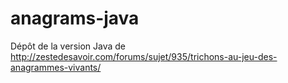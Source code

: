 anagrams-java
=============

Dépôt de la version Java de http://zestedesavoir.com/forums/sujet/935/trichons-au-jeu-des-anagrammes-vivants/
